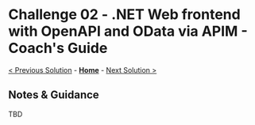 # Challenge 02 - .NET Web frontend with OpenAPI and OData via APIM - Coach's Guide

[< Previous Solution](./Solution-01.md) - **[Home](./README.md)** - [Next Solution >](./Solution-03.md)

## Notes & Guidance
TBD